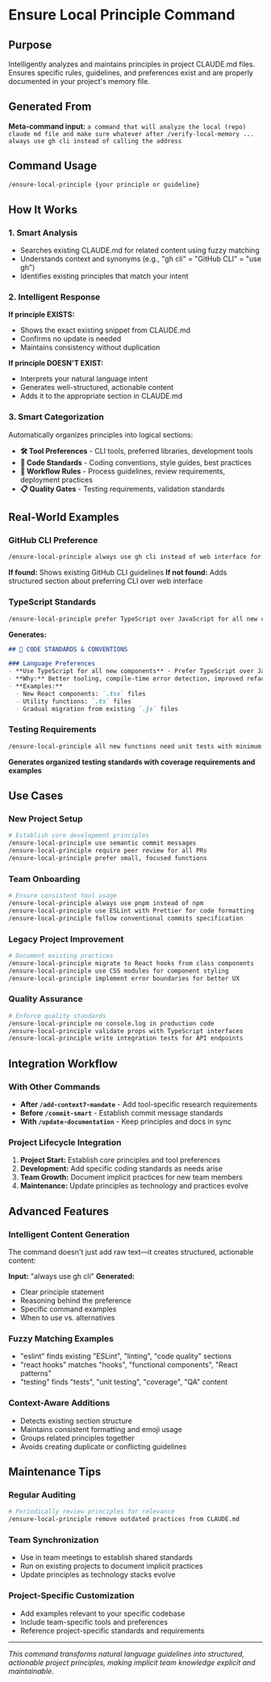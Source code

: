# Ensure Local Principle Command

## Purpose
Intelligently analyzes and maintains principles in project CLAUDE.md files. Ensures specific rules, guidelines, and preferences exist and are properly documented in your project's memory file.

## Generated From
**Meta-command input:** `a command that will analyze the local (repo) claude md file and make sure whatever after /verify-local-memory ... always use gh cli instead of calling the address`

## Command Usage

```bash
/ensure-local-principle {your principle or guideline}
```

## How It Works

### 1. Smart Analysis
- Searches existing CLAUDE.md for related content using fuzzy matching
- Understands context and synonyms (e.g., "gh cli" = "GitHub CLI" = "use gh")
- Identifies existing principles that match your intent

### 2. Intelligent Response
**If principle EXISTS:**
- Shows the exact existing snippet from CLAUDE.md
- Confirms no update is needed
- Maintains consistency without duplication

**If principle DOESN'T EXIST:**
- Interprets your natural language intent
- Generates well-structured, actionable content
- Adds it to the appropriate section in CLAUDE.md

### 3. Smart Categorization
Automatically organizes principles into logical sections:
- **🛠️ Tool Preferences** - CLI tools, preferred libraries, development tools
- **📏 Code Standards** - Coding conventions, style guides, best practices
- **🔄 Workflow Rules** - Process guidelines, review requirements, deployment practices
- **📋 Quality Gates** - Testing requirements, validation standards

## Real-World Examples

### GitHub CLI Preference
```bash
/ensure-local-principle always use gh cli instead of web interface for repo operations
```

**If found:** Shows existing GitHub CLI guidelines
**If not found:** Adds structured section about preferring CLI over web interface

### TypeScript Standards
```bash
/ensure-local-principle prefer TypeScript over JavaScript for all new components
```

**Generates:**
```markdown
## 📏 CODE STANDARDS & CONVENTIONS

### Language Preferences
- **Use TypeScript for all new components** - Prefer TypeScript over JavaScript for better type safety and developer experience
- **Why:** Better tooling, compile-time error detection, improved refactoring support
- **Examples:**
  - New React components: `.tsx` files
  - Utility functions: `.ts` files
  - Gradual migration from existing `.js` files
```

### Testing Requirements
```bash
/ensure-local-principle all new functions need unit tests with minimum 80% coverage
```

**Generates organized testing standards with coverage requirements and examples**

## Use Cases

### New Project Setup
```bash
# Establish core development principles
/ensure-local-principle use semantic commit messages
/ensure-local-principle require peer review for all PRs
/ensure-local-principle prefer small, focused functions
```

### Team Onboarding
```bash
# Ensure consistent tool usage
/ensure-local-principle always use pnpm instead of npm
/ensure-local-principle use ESLint with Prettier for code formatting
/ensure-local-principle follow conventional commits specification
```

### Legacy Project Improvement
```bash
# Document existing practices
/ensure-local-principle migrate to React hooks from class components
/ensure-local-principle use CSS modules for component styling
/ensure-local-principle implement error boundaries for better UX
```

### Quality Assurance
```bash
# Enforce quality standards
/ensure-local-principle no console.log in production code
/ensure-local-principle validate props with TypeScript interfaces
/ensure-local-principle write integration tests for API endpoints
```

## Integration Workflow

### With Other Commands
- **After `/add-context7-mandate`** - Add tool-specific research requirements
- **Before `/commit-smart`** - Establish commit message standards
- **With `/update-documentation`** - Keep principles and docs in sync

### Project Lifecycle Integration
1. **Project Start:** Establish core principles and tool preferences
2. **Development:** Add specific coding standards as needs arise
3. **Team Growth:** Document implicit practices for new team members
4. **Maintenance:** Update principles as technology and practices evolve

## Advanced Features

### Intelligent Content Generation
The command doesn't just add raw text—it creates structured, actionable content:

**Input:** "always use gh cli"
**Generated:**
- Clear principle statement
- Reasoning behind the preference
- Specific command examples
- When to use vs. alternatives

### Fuzzy Matching Examples
- "eslint" finds existing "ESLint", "linting", "code quality" sections
- "react hooks" matches "hooks", "functional components", "React patterns"
- "testing" finds "tests", "unit testing", "coverage", "QA" content

### Context-Aware Additions
- Detects existing section structure
- Maintains consistent formatting and emoji usage
- Groups related principles together
- Avoids creating duplicate or conflicting guidelines

## Maintenance Tips

### Regular Auditing
```bash
# Periodically review principles for relevance
/ensure-local-principle remove outdated practices from CLAUDE.md
```

### Team Synchronization
- Use in team meetings to establish shared standards
- Run on existing projects to document implicit practices
- Update principles as technology stacks evolve

### Project-Specific Customization
- Add examples relevant to your specific codebase
- Include team-specific tools and preferences
- Reference project-specific standards and requirements

---

*This command transforms natural language guidelines into structured, actionable project principles, making implicit team knowledge explicit and maintainable.*